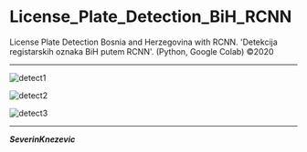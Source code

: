 # License_Plate_Detection_BiH_RCNN
License Plate Detection Bosnia and Herzegovina with RCNN. 'Detekcija registarskih oznaka BiH putem RCNN'. (Python, Google Colab) ©2020

****

![detect1](https://user-images.githubusercontent.com/81822988/114693657-1dd2d900-9d1a-11eb-996b-42859f36a9d0.png)

![detect2](https://user-images.githubusercontent.com/81822988/114693905-570b4900-9d1a-11eb-873a-af1daa27b895.png)

![detect3](https://user-images.githubusercontent.com/81822988/114693917-596da300-9d1a-11eb-9789-cb0ea0cff5ad.png)

****

***SeverinKnezevic***
